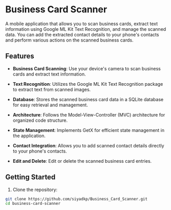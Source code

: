 # Business Card Scanner

A mobile application that allows you to scan business cards, extract text information using Google ML Kit Text Recognition, and manage the scanned data. You can add the extracted contact details to your phone's contacts and perform various actions on the scanned business cards.

## Features

- **Business Card Scanning**: Use your device's camera to scan business cards and extract text information.

- **Text Recognition**: Utilizes the Google ML Kit Text Recognition package to extract text from scanned images.

- **Database**: Stores the scanned business card data in a SQLite database for easy retrieval and management.

- **Architecture**: Follows the Model-View-Controller (MVC) architecture for organized code structure.

- **State Management**: Implements GetX for efficient state management in the application.

- **Contact Integration**: Allows you to add scanned contact details directly to your phone's contacts.

- **Edit and Delete**: Edit or delete the scanned business card entries.

## Getting Started

1. Clone the repository:

```bash
git clone https://github.com/siyadkp/Business_Card_Scanner.git
cd business-card-scanner
